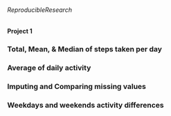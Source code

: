 ###### ReproducibleResearch
#### Project 1


### Total, Mean, & Median of steps taken per day


### Average of daily activity


### Imputing and Comparing missing values


### Weekdays and weekends activity differences



